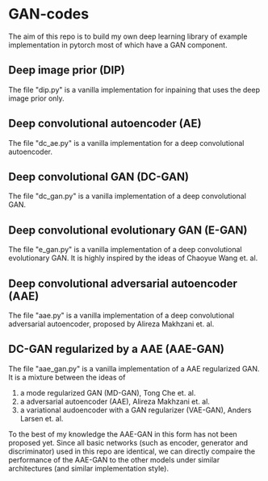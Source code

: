 # GAN-codes
The aim of this repo is to build my own deep learning library of example implementation in pytorch most of which have a GAN component.

## Deep image prior (DIP)
The file "dip.py" is a vanilla implementation for inpaining that uses the deep image prior only.

## Deep convolutional autoencoder (AE)
The file "dc_ae.py" is a vanilla implementation for a deep convolutional autoencoder.

## Deep convolutional GAN (DC-GAN)
The file "dc_gan.py" is a vanilla implementation of a deep convolutional GAN.

## Deep convolutional evolutionary GAN (E-GAN)
The file "e_gan.py" is a vanilla implementation of a deep convolutional evolutionary GAN. It is highly inspired by the ideas of Chaoyue Wang et. al.

## Deep convolutional adversarial autoencoder (AAE)
The file "aae.py" is a vanilla implementation of a deep convolutional adversarial autoencoder, proposed by Alireza Makhzani et. al.

## DC-GAN regularized by a AAE (AAE-GAN)
The file "aae_gan.py" is a vanilla implementation of a AAE regularized GAN. It is a mixture between the ideas of 
1. a mode regularized GAN (MD-GAN), Tong Che et. al.
2. a adversarial autoencoder (AAE),  Alireza Makhzani et. al.
3. a variational audoencoder with a GAN regularizer (VAE-GAN),  Anders Larsen et. al.

To the best of my knowledge the AAE-GAN in this form has not been proposed yet. Since all basic networks (such as encoder, generator and discriminator) used in this repo are identical, we can directly compaire the performance of the AAE-GAN to the other models under similar architectures (and similar implementation style).
